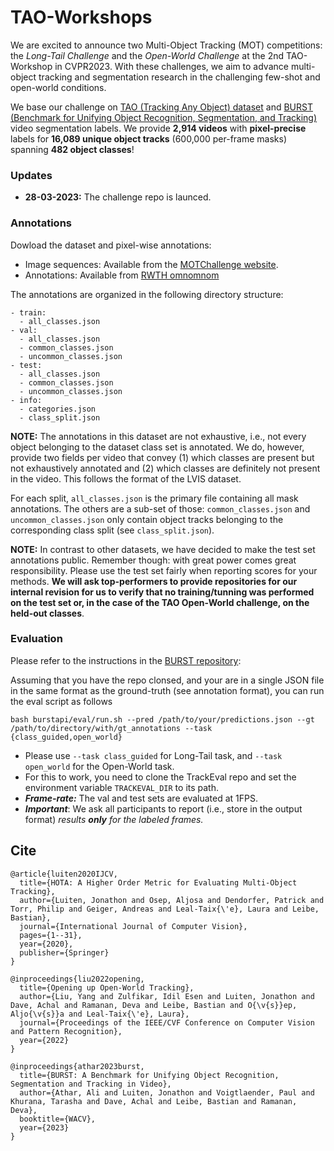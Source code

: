 # TAO-Workshops
We are excited to announce two Multi-Object Tracking (MOT) competitions: the _Long-Tail Challenge_ and the _Open-World Challenge_ at the 2nd TAO-Workshop in CVPR2023. With these challenges, we aim to advance multi-object tracking and segmentation research in the challenging few-shot and open-world conditions.

We base our challenge on [TAO (Tracking Any Object) dataset](https://taodataset.org/) and [BURST (Benchmark for Unifying Object Recognition, Segmentation, and Tracking)](https://github.com/Ali2500/BURST-benchmark) video segmentation labels. We provide **2,914 videos** with **pixel-precise** labels for **16,089 unique object tracks** (600,000 per-frame masks) spanning **482 object classes**!

### Updates

* **28-03-2023:** The challenge repo is launced.

### Annotations
Dowload the dataset and pixel-wise annotations:
- Image sequences: Available from the [MOTChallenge website](https://motchallenge.net/tao_download.php).
- Annotations: Available from [RWTH omnomnom](https://omnomnom.vision.rwth-aachen.de/data/BURST/annotations.zip)

The annotations are organized in the following directory structure:
```
- train:
  - all_classes.json
- val:
  - all_classes.json
  - common_classes.json
  - uncommon_classes.json
- test:
  - all_classes.json
  - common_classes.json
  - uncommon_classes.json
- info:
  - categories.json
  - class_split.json
```

**NOTE:** The annotations in this dataset are not exhaustive, i.e., not every object belonging to the dataset class set is annotated. We do, however, provide two fields per video that convey (1) which classes are present but not exhaustively annotated and (2) which classes are definitely not present in the video. This follows the format of the LVIS dataset.

For each split, ```all_classes.json``` is the primary file containing all mask annotations. The others are a sub-set of those: ```common_classes.json``` and ```uncommon_classes.json``` only contain object tracks belonging to the corresponding class split (see ```class_split.json```). 

**NOTE:** In contrast to other datasets, we have decided to make the test set annotations public. Remember though: with great power comes great responsibility. Please use the test set fairly when reporting scores for your methods. **We will ask top-performers to provide repositories for our internal revision for us to verify that no training/tunning was performed on the test set or, in the case of the TAO Open-World challenge, on the held-out classes**.

### Evaluation

Please refer to the instructions in the [BURST repository](https://github.com/Ali2500/BURST-benchmark#evaluation):

Assuming that you have the repo clonsed, and your are in a single JSON file in the same format as the ground-truth (see annotation format), you can run the eval script as follows
```
bash burstapi/eval/run.sh --pred /path/to/your/predictions.json --gt /path/to/directory/with/gt_annotations --task {class_guided,open_world}
```
- Please use ```--task class_guided``` for Long-Tail task, and ```--task open_world``` for the Open-World task.
- For this to work, you need to clone the TrackEval repo and set the environment variable ```TRACKEVAL_DIR``` to its path.
- ***Frame-rate:*** The val and test sets are evaluated at 1FPS. 
- ***Important***: We ask all participants to report (i.e., store in the output format) *results **only** for the labeled frames.*


## Cite

```
@article{luiten2020IJCV,
  title={HOTA: A Higher Order Metric for Evaluating Multi-Object Tracking},
  author={Luiten, Jonathon and Osep, Aljosa and Dendorfer, Patrick and Torr, Philip and Geiger, Andreas and Leal-Taix{\'e}, Laura and Leibe, Bastian},
  journal={International Journal of Computer Vision},
  pages={1--31},
  year={2020},
  publisher={Springer}
}
```

```
@inproceedings{liu2022opening,
  title={Opening up Open-World Tracking},
  author={Liu, Yang and Zulfikar, Idil Esen and Luiten, Jonathon and Dave, Achal and Ramanan, Deva and Leibe, Bastian and O{\v{s}}ep, Aljo{\v{s}}a and Leal-Taix{\'e}, Laura},
  journal={Proceedings of the IEEE/CVF Conference on Computer Vision and Pattern Recognition},
  year={2022}
}
```

```
@inproceedings{athar2023burst,
  title={BURST: A Benchmark for Unifying Object Recognition, Segmentation and Tracking in Video},
  author={Athar, Ali and Luiten, Jonathon and Voigtlaender, Paul and Khurana, Tarasha and Dave, Achal and Leibe, Bastian and Ramanan, Deva},
  booktitle={WACV},
  year={2023}
}
```
